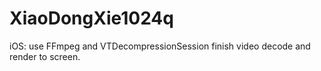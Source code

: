 # XiaoDongXie1024q
iOS: use FFmpeg and VTDecompressionSession finish video decode and render to screen.
